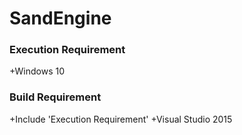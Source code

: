 # SandEngine

### Execution Requirement
+Windows 10

### Build Requirement
+Include 'Execution Requirement'
+Visual Studio 2015
